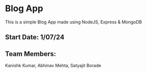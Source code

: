 # Blog App
This is a simple Blog App made using NodeJS, Express & MongoDB

## Start Date: 1/07/24

## Team Members:
Kanishk Kumar, Abhinav Mehta, Satyajit Borade
